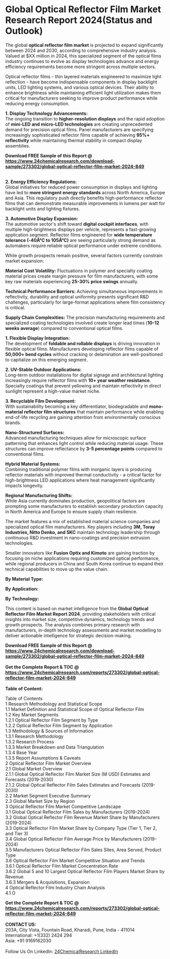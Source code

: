 <h1>Global Optical Reflector Film Market Research Report 2024(Status and Outlook)</h1><p>The global <strong>optical reflector film market</strong> is projected to expand significantly between 2024 and 2030, according to comprehensive industry analysis. Valued at $XX million in 2024, this specialized segment of the optical films industry continues to evolve as display technologies advance and energy efficiency requirements become more stringent across multiple sectors.</p><p>Optical reflector films - thin layered materials engineered to maximize light reflection - have become indispensable components in display backlight units, LED lighting systems, and various optical devices. Their ability to enhance brightness while maintaining efficient light utilization makes them critical for manufacturers seeking to improve product performance while reducing energy consumption.</p><p><strong>1. Display Technology Advancements:</strong><br>
The ongoing transition to <strong>higher-resolution displays</strong> and the rapid adoption of <strong>mini-LED and micro-LED technologies</strong> are creating unprecedented demand for precision optical films. Panel manufacturers are specifying increasingly sophisticated reflector films capable of achieving <strong>95%+ reflectivity</strong> while maintaining thermal stability in compact display assemblies.</p><div><b>Download FREE Sample of this Report @ 
            <a href="https://www.24chemicalresearch.com/download-sample/273302/global-optical-reflector-film-market-2024-849">
            https://www.24chemicalresearch.com/download-sample/273302/global-optical-reflector-film-market-2024-849</a></b></div><br><p><strong>2. Energy Efficiency Regulations:</strong><br>
Global initiatives for reduced power consumption in displays and lighting have led to <strong>more stringent energy standards</strong> across North America, Europe and Asia. This regulatory push directly benefits high-performance reflector films that can demonstrate measurable improvements in lumens per watt for backlight units and lighting fixtures.</p><p><strong>3. Automotive Display Expansion:</strong><br>
The automotive sector's shift toward <strong>digital cockpit interfaces</strong>, with multiple high-brightness displays per vehicle, represents a fast-growing application segment. Reflector films engineered for <strong>wide temperature tolerance (-40Â°C to 105Â°C)</strong> are seeing particularly strong demand as automakers require reliable optical performance under extreme conditions.</p><p>While growth prospects remain positive, several factors currently constrain market expansion:</p><p><strong>Material Cost Volatility:</strong> Fluctuations in polymer and specialty coating material prices create margin pressure for film manufacturers, with some key raw materials experiencing <strong>25-30% price swings</strong> annually.</p><p><strong>Technical Performance Barriers:</strong> Achieving simultaneous improvements in reflectivity, durability and optical uniformity presents significant R&amp;D challenges, particularly for large-format applications where film consistency is critical.</p><p><strong>Supply Chain Complexities:</strong> The precision manufacturing requirements and specialized coating technologies involved create longer lead times (<strong>10-12 weeks average</strong>) compared to conventional optical films.</p><p><strong>1. Flexible Display Integration:</strong><br>
The development of <strong>foldable and rollable displays</strong> is driving innovation in flexible optical films. Manufacturers developing reflector films capable of <strong>50,000+ bend cycles</strong> without cracking or delamination are well-positioned to capitalize on this emerging segment.</p><p><strong>2. UV-Stable Outdoor Applications:</strong><br>
Long-term outdoor installations for digital signage and architectural lighting increasingly require reflector films with <strong>10+ year weather resistance</strong>. Specialty coatings that prevent yellowing and maintain reflectivity in direct sunlight represent a high-value market niche.</p><p><strong>3. Recyclable Film Development:</strong><br>
With sustainability becoming a key differentiator, biodegradable and <strong>mono-material reflector film structures</strong> that maintain performance while enabling end-of-life recycling are gaining attention from environmentally conscious brands.</p><p><strong>Nano-Structured Surfaces:</strong><br>
	Advanced manufacturing techniques allow for microscopic surface patterning that enhances light control while reducing material usage. These structures can improve reflectance by <strong>3-5 percentage points</strong> compared to conventional films.</p><p><strong>Hybrid Material Systems:</strong><br>
	Combining traditional polymer films with inorganic layers is producing reflector materials with improved thermal conductivity - a critical factor for high-brightness LED applications where heat management significantly impacts longevity.</p><p><strong>Regional Manufacturing Shifts:</strong><br>
	While Asia currently dominates production, geopolitical factors are prompting some manufacturers to establish secondary production capacity in North America and Europe to ensure supply chain resilience.</p><p>The market features a mix of established material science companies and specialized optical film manufacturers. Key players including <strong>3M, Toray Industries, Nitto Denko, and SKC</strong> maintain technology leadership through continuous R&amp;D investment in nano-coatings and precision extrusion technologies.</p><p>Smaller innovators like <strong>Fusion Optix and Kimoto</strong> are gaining traction by focusing on niche applications requiring customized optical performance, while regional producers in China and South Korea continue to expand their technical capabilities to move up the value chain.</p><p><strong>By Material Type:</strong></p><p><strong>By Application:</strong></p><p><strong>By Technology:</strong></p><p>This content is based on market intelligence from the <strong>Global Optical Reflector Film Market Report 2024</strong>, providing stakeholders with critical insights into market size, competitive dynamics, technology trends and growth prospects. The analysis combines primary research with manufacturers, in-depth technology assessments and market modelling to deliver actionable intelligence for strategic decision-making.</p><div><b>Download FREE Sample of this Report @ 
            <a href="https://www.24chemicalresearch.com/download-sample/273302/global-optical-reflector-film-market-2024-849">
            https://www.24chemicalresearch.com/download-sample/273302/global-optical-reflector-film-market-2024-849</a></b></div><br><div><b>Get the Complete Report & TOC @ 
            <a href="https://www.24chemicalresearch.com/reports/273302/global-optical-reflector-film-market-2024-849">
            https://www.24chemicalresearch.com/reports/273302/global-optical-reflector-film-market-2024-849</a></b></div><br>
            <b>Table of Content:</b><p>Table of Contents<br />
1 Research Methodology and Statistical Scope<br />
1.1 Market Definition and Statistical Scope of Optical Reflector Film<br />
1.2 Key Market Segments<br />
1.2.1 Optical Reflector Film Segment by Type<br />
1.2.2 Optical Reflector Film Segment by Application<br />
1.3 Methodology & Sources of Information<br />
1.3.1 Research Methodology<br />
1.3.2 Research Process<br />
1.3.3 Market Breakdown and Data Triangulation<br />
1.3.4 Base Year<br />
1.3.5 Report Assumptions & Caveats<br />
2 Optical Reflector Film Market Overview<br />
2.1 Global Market Overview<br />
2.1.1 Global Optical Reflector Film Market Size (M USD) Estimates and Forecasts (2019-2030)<br />
2.1.2 Global Optical Reflector Film Sales Estimates and Forecasts (2019-2030)<br />
2.2 Market Segment Executive Summary<br />
2.3 Global Market Size by Region<br />
3 Optical Reflector Film Market Competitive Landscape<br />
3.1 Global Optical Reflector Film Sales by Manufacturers (2019-2024)<br />
3.2 Global Optical Reflector Film Revenue Market Share by Manufacturers (2019-2024)<br />
3.3 Optical Reflector Film Market Share by Company Type (Tier 1, Tier 2, and Tier 3)<br />
3.4 Global Optical Reflector Film Average Price by Manufacturers (2019-2024)<br />
3.5 Manufacturers Optical Reflector Film Sales Sites, Area Served, Product Type<br />
3.6 Optical Reflector Film Market Competitive Situation and Trends<br />
3.6.1 Optical Reflector Film Market Concentration Rate<br />
3.6.2 Global 5 and 10 Largest Optical Reflector Film Players Market Share by Revenue<br />
3.6.3 Mergers & Acquisitions, Expansion<br />
4 Optical Reflector Film Industry Chain Analysis<br />
4.1 O</p><div><b>Get the Complete Report & TOC @ 
            <a href="https://www.24chemicalresearch.com/reports/273302/global-optical-reflector-film-market-2024-849">
            https://www.24chemicalresearch.com/reports/273302/global-optical-reflector-film-market-2024-849</a></b></div><br><b>CONTACT US:</b><br>
            203A, City Vista, Fountain Road, Kharadi, Pune, India - 411014<br>
            International: +1(332) 2424 294<br>
            Asia: +91 9169162030 <br><br>
            Follow Us On LinkedIn: <a href="https://www.linkedin.com/company/24chemicalresearch/">24ChemicalResearch LinkedIn</a>